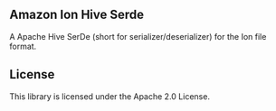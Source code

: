 ## Amazon Ion Hive Serde

A Apache Hive SerDe (short for serializer/deserializer) for the Ion file format.

## License

This library is licensed under the Apache 2.0 License. 
